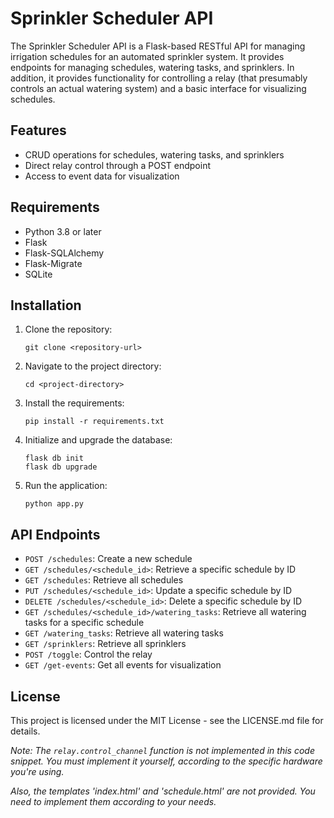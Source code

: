 # Sprinkler Scheduler API

The Sprinkler Scheduler API is a Flask-based RESTful API for managing irrigation schedules for an automated sprinkler system. It provides endpoints for managing schedules, watering tasks, and sprinklers. In addition, it provides functionality for controlling a relay (that presumably controls an actual watering system) and a basic interface for visualizing schedules.

## Features

- CRUD operations for schedules, watering tasks, and sprinklers
- Direct relay control through a POST endpoint
- Access to event data for visualization

## Requirements

- Python 3.8 or later
- Flask
- Flask-SQLAlchemy
- Flask-Migrate
- SQLite

## Installation

1. Clone the repository:
    ```
    git clone <repository-url>
    ```
2. Navigate to the project directory:
    ```
    cd <project-directory>
    ```
3. Install the requirements:
    ```
    pip install -r requirements.txt
    ```
4. Initialize and upgrade the database:
    ```
    flask db init
    flask db upgrade
    ```
5. Run the application:
    ```
    python app.py
    ```

## API Endpoints

- `POST /schedules`: Create a new schedule
- `GET /schedules/<schedule_id>`: Retrieve a specific schedule by ID
- `GET /schedules`: Retrieve all schedules
- `PUT /schedules/<schedule_id>`: Update a specific schedule by ID
- `DELETE /schedules/<schedule_id>`: Delete a specific schedule by ID
- `GET /schedules/<schedule_id>/watering_tasks`: Retrieve all watering tasks for a specific schedule
- `GET /watering_tasks`: Retrieve all watering tasks
- `GET /sprinklers`: Retrieve all sprinklers
- `POST /toggle`: Control the relay
- `GET /get-events`: Get all events for visualization

## License

This project is licensed under the MIT License - see the LICENSE.md file for details.

*Note: The `relay.control_channel` function is not implemented in this code snippet. You must implement it yourself, according to the specific hardware you're using.*

*Also, the templates 'index.html' and 'schedule.html' are not provided. You need to implement them according to your needs.*
